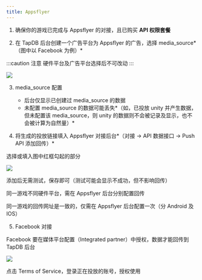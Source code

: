 ```yaml
---
title: Appsflyer
---
```


1. 确保你的游戏已完成与 Appsflyer 的对接，且已购买 **API 权限套餐**

2. 在 TapDB 后台创建一个广告平台为 Appsflyer 的广告，选择 media_source*（图中以 Facebook 为例）*

:::caution 注意
硬件平台及广告平台选择后不可改动
:::

![](https://static.tapdb.net/web/res/img/upload/2019/03/08/zh1.png)

3. media_source 配置

   * 后台仅显示已创建过 media_source 的数据
   * 未配置 media_source 的数据可能丢失*（如，已投放 unity 并产生数据，但未配置该 media_source，则 unity 的数据则不会被记录及显示，也不会被计算为自然量）*

4. 将生成的投放链接填入 Appsflyer 对接后台*（对接 → API 数据接口 → Push API 添加回传）*

选择或填入图中红框勾起的部分

![](https://static.tapdb.net/web/res/img/upload/2019/03/08/zh2.png)

添加后无需测试，保存即可（测试可能会显示不成功，但不影响回传）

同一游戏不同硬件平台，需在 Appsflyer 后台分别配置回传

同一游戏的回传网址是一致的，仅需在 Appsflyer 后台配置一次（分 Android 及 IOS）

5. Facebook 对接

Facebook 要在媒体平台配置（Integrated partner）中授权，数据才能回传到 TapDB 后台

![](https://static.tapdb.net/web/res/img/upload/2019/03/08/zh3.png)

点击 Terms of Service，登录正在投放的账号，授权使用
